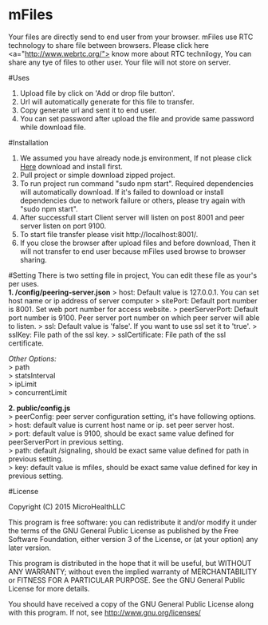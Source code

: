 # mFiles

Your files are directly send to end user from your browser. mFiles use RTC technology to share file between browsers. Please click here <a="http://www.webrtc.org/"> know more about RTC technilogy, You can share any tye of files to other user. Your file will not store on server.

#Uses
1. Upload file by click on 'Add or drop file button'.
2. Url will automatically generate for this file to transfer.
3. Copy generate url and sent it to end user.
4. You can set password after upload the file and provide same password while download file.

#Installation
1. We assumed you have already node.js environment, If not please click <a href="https://nodejs.org/download/">Here<a> download and install first.
2. Pull project or simple download zipped project.
3. To run project run command "sudo npm start". Required dependencies will automatically download. If it's failed to download or install dependencies due to network failure or others, please try again with "sudo npm start".
4. After successfull start Client server will listen on post 8001 and peer server listen on port 9100.
5. To start file transfer please visit http://localhost:8001/.
6. If you close the browser after upload files and before download, Then it will not transfer to end user because mFiles used browse to browser sharing.

#Setting
There is two setting file in project, You can edit these file as your's per uses.<br>
<b>1. /config/peering-server.json</b>
    > host: Default value is 127.0.0.1. You can set host name or ip address of server computer
    > sitePort: Default port number is 8001. Set web port number for access website.
    > peerServerPort: Default port number is 9100. Peer server port number on which peer server will able to listen.
    > ssl: Default value is 'false'. If you want to use ssl set it to 'true'.
    > sslKey: File path of the ssl key.
    > sslCertificate: File path of the ssl certificate.

<i>Other Options: </i><br>
    > path<br>
    > statsInterval<br>
    > ipLimit<br>
    > concurrentLimit<br>

<b>2. public/config.js</b><br>
    > peerConfig: peer server configuration setting, it's have following options.<br>
        > host: default value is current host name or ip. set peer server host.<br>
        > port: default value is 9100, should be exact same value defined for peerServerPort in previous setting.<br>
        > path: default /signaling, should be exact same value defined for path in previous setting.<br>
        > key: default value is mfiles, should be exact same value defined for key in previous setting.<br>

#License

Copyright (C) 2015  MicroHealthLLC

This program is free software: you can redistribute it and/or modify
it under the terms of the GNU General Public License as published by
the Free Software Foundation, either version 3 of the License, or
(at your option) any later version.

This program is distributed in the hope that it will be useful,
but WITHOUT ANY WARRANTY; without even the implied warranty of
MERCHANTABILITY or FITNESS FOR A PARTICULAR PURPOSE.  See the
GNU General Public License for more details.

You should have received a copy of the GNU General Public License
along with this program.  If not, see <http://www.gnu.org/licenses/>